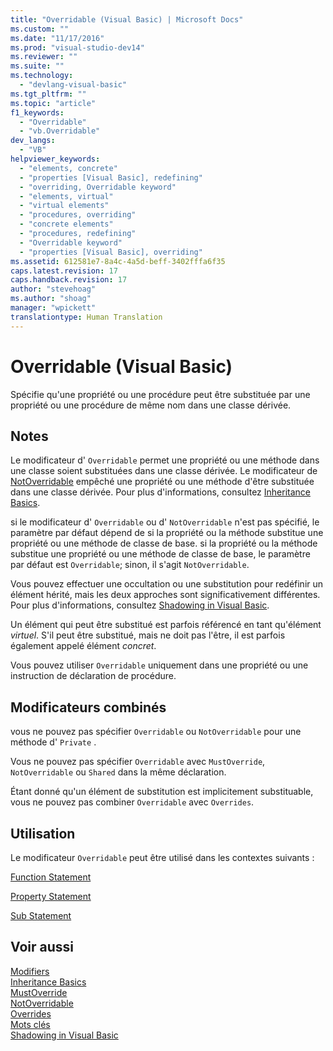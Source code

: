 ```yaml
---
title: "Overridable (Visual Basic) | Microsoft Docs"
ms.custom: ""
ms.date: "11/17/2016"
ms.prod: "visual-studio-dev14"
ms.reviewer: ""
ms.suite: ""
ms.technology: 
  - "devlang-visual-basic"
ms.tgt_pltfrm: ""
ms.topic: "article"
f1_keywords: 
  - "Overridable"
  - "vb.Overridable"
dev_langs: 
  - "VB"
helpviewer_keywords: 
  - "elements, concrete"
  - "properties [Visual Basic], redefining"
  - "overriding, Overridable keyword"
  - "elements, virtual"
  - "virtual elements"
  - "procedures, overriding"
  - "concrete elements"
  - "procedures, redefining"
  - "Overridable keyword"
  - "properties [Visual Basic], overriding"
ms.assetid: 612581e7-8a4c-4a5d-beff-3402fffa6f35
caps.latest.revision: 17
caps.handback.revision: 17
author: "stevehoag"
ms.author: "shoag"
manager: "wpickett"
translationtype: Human Translation
---
```

# Overridable (Visual Basic)
Spécifie qu'une propriété ou une procédure peut être substituée par une propriété ou une procédure de même nom dans une classe dérivée.  
  
## Notes  
 Le modificateur d' `Overridable` permet une propriété ou une méthode dans une classe soient substituées dans une classe dérivée.  Le modificateur de [NotOverridable](../../../visual-basic/language-reference/modifiers/notoverridable.md) empêché une propriété ou une méthode d'être substituée dans une classe dérivée.  Pour plus d'informations, consultez [Inheritance Basics](../../../visual-basic/programming-guide/language-features/objects-and-classes/inheritance-basics.md).  
  
 si le modificateur d' `Overridable` ou d' `NotOverridable` n'est pas spécifié, le paramètre par défaut dépend de si la propriété ou la méthode substitue une propriété ou une méthode de classe de base.  si la propriété ou la méthode substitue une propriété ou une méthode de classe de base, le paramètre par défaut est `Overridable`; sinon, il s'agit `NotOverridable`.  
  
 Vous pouvez effectuer une occultation ou une substitution pour redéfinir un élément hérité, mais les deux approches sont significativement différentes.  Pour plus d'informations, consultez [Shadowing in Visual Basic](../../../visual-basic/programming-guide/language-features/declared-elements/shadowing.md).  
  
 Un élément qui peut être substitué est parfois référencé en tant qu'élément *virtuel*.  S'il peut être substitué, mais ne doit pas l'être, il est parfois également appelé élément *concret*.  
  
 Vous pouvez utiliser `Overridable` uniquement dans une propriété ou une instruction de déclaration de procédure.  
  
## Modificateurs combinés  
 vous ne pouvez pas spécifier `Overridable` ou `NotOverridable` pour une méthode d' `Private` .  
  
 Vous ne pouvez pas spécifier `Overridable` avec `MustOverride`, `NotOverridable` ou `Shared` dans la même déclaration.  
  
 Étant donné qu'un élément de substitution est implicitement substituable, vous ne pouvez pas combiner `Overridable` avec `Overrides`.  
  
## Utilisation  
 Le modificateur `Overridable` peut être utilisé dans les contextes suivants :  
  
 [Function Statement](../../../visual-basic/language-reference/statements/function-statement.md)  
  
 [Property Statement](../../../visual-basic/language-reference/statements/property-statement.md)  
  
 [Sub Statement](../../../visual-basic/language-reference/statements/sub-statement.md)  
  
## Voir aussi  
 [Modifiers](../../../visual-basic/language-reference/modifiers/index.md)   
 [Inheritance Basics](../../../visual-basic/programming-guide/language-features/objects-and-classes/inheritance-basics.md)   
 [MustOverride](../../../visual-basic/language-reference/modifiers/mustoverride.md)   
 [NotOverridable](../../../visual-basic/language-reference/modifiers/notoverridable.md)   
 [Overrides](../../../visual-basic/language-reference/modifiers/overrides.md)   
 [Mots clés](../../../visual-basic/language-reference/keywords/index.md)   
 [Shadowing in Visual Basic](../../../visual-basic/programming-guide/language-features/declared-elements/shadowing.md)
